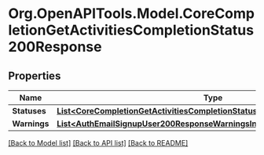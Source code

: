 # Org.OpenAPITools.Model.CoreCompletionGetActivitiesCompletionStatus200Response

## Properties

Name | Type | Description | Notes
------------ | ------------- | ------------- | -------------
**Statuses** | [**List&lt;CoreCompletionGetActivitiesCompletionStatus200ResponseStatusesInner&gt;**](CoreCompletionGetActivitiesCompletionStatus200ResponseStatusesInner.md) |  | 
**Warnings** | [**List&lt;AuthEmailSignupUser200ResponseWarningsInner&gt;**](AuthEmailSignupUser200ResponseWarningsInner.md) |  | [optional] 

[[Back to Model list]](../README.md#documentation-for-models) [[Back to API list]](../README.md#documentation-for-api-endpoints) [[Back to README]](../README.md)

